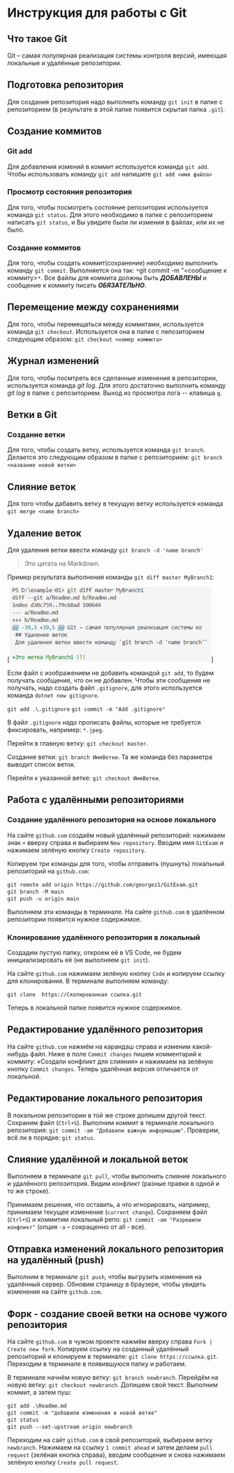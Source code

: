 # Инструкция для работы с Git

## Что такое Git

Git – самая популярная реализация системы контроля версий, имеющая локальные и удалённые репозитории.

## Подготовка репозитория

Для создания репозитория надо выполнить команду `git init` в папке с репозиторием 
(в результате в этой папке появится скрытая папка `.git`).

## Создание коммитов

### Git add
Для добавления измений в коммит используется команда `git add`. Чтобы использовать команду `git add` напишите `git add <имя файла>`

### Просмотр состояния репозитория
Для того, чтобы посмотреть состояние репозитория используется команда `git status`. Для этого необходимо в папке с репозиторием написать `git status`, и Вы увидите были ли измения в файлах, или их не было.

### Создание коммитов
Для того, чтобы создать коммит(сохранение) необходимо выполнить команду `git commit`. Выполняется она так: `*`git commit -m "<сообщение к коммиту>`*`. Все файлы для коммита должны быть ***ДОБАВЛЕНЫ*** и сообщение к коммиту писать ***ОБЯЗАТЕЛЬНО***.

## Перемещение между сохранениями
Для того, чтобы перемещаться между коммитами, используется команда `git checkout`. Используется она в папке с пепозиторием следующим образом: `git checkout <номер коммита>`

## Журнал изменений
Для того, чтобы посмтреть все сделанные изменения в репозитории, используется команда *git log*. Для этого достаточно выполнить команду *git log* в папке с репозиторием. Выход из просмотра лога -- клавиша `q`.

## Ветки в Git

### Создание ветки

Для того, чтобы создать ветку, используется команда `git branch`. Делается это следующим образом в папке с репозиторием: `git branch <название новой ветки>`

## Слияние веток

Для того чтобы дабавить ветку в текущую ветку используется команда `git merge <name branch>`

## Удаление веток
Для удаления ветки ввести команду `git branch -d 'name branch'`

> Это цитата на Markdown.


Пример результата выполнения команды `git diff master MyBranch1`:

[![Сравнение двух веток](./diff1.png)]

Если файл с изображением не добавить командой `git add`, то будем получать сообщения, что он не добавлен. Чтобы эти сообщения не получать, надо создать файл `.gitignore`, для этого используется команда `dotnet new gitignore`.

`git add .\.gitignore`
`git commit -m "Add .gitignore"`

В файл `.gitignore` надо прописать файлы, которые не требуется фиксировать, например: `*.jpeg`.

Перейти в главную ветку: `git checkout master`.

Создание ветки: `git branch ИмяВетки`. Та же команда без параметра выводит список веток.

Перейти к указанной ветке: `git checkout ИмяВетки`.


## Работа с удалёнными репозиториями

### Создание удалённого репозитория на основе локального

На сайте `github.com` создаём новый удалённый репозиторий: нажимаем знак `+` вверху справа и выбираем `New repository`. 
Вводим имя `GitExam` и нажимаем зелёную кнопку `Create repository`.

Копируем три команды для того, чтобы отправить (пушнуть) локальный репозиторий на `github.com`:
```
git remote add origin https://github.com/georgez1/GitExam.git
git branch -M main
git push -u origin main
```
Выполняем эти команды в терминале. На сайте `github.com` в удалённом репозитории появится нужное содержимое.

### Клонирование удалённого репозитория в локальный

Создадим пустую папку, откроем её в VS Code, не будем инициализировать её (не выполняем `git init`).

На сайте `github.com` нажимаем зелёную кнопку `Code` и копируем ссылку для клонирования.
В терминале выполняем команду:
```
git clone  https://Скопированная ссылка.git
```
Теперь в локальной папке появится нужное содержимое.

## Редактирование удалённого репозитория
На сайте `github.com` нажмём на карандаш справа и изменим какой-нибудь файл. Ниже в поле `Commit changes` пишем комментарий к коммиту: «Создали конфликт для слияния» и нажимаем на зелёную кнопку `Commit changes`. Теперь удалённая версия отличается от локальной.

## Редактирование локального репозитория
В локальном репозитории в той же строке допишем другой текст. Сохраним файл (`Ctrl+S`). Выполним коммит в терминале локального репозитория: `git commit -am "Добавили важную информацию"`. Проверим, всё ли в порядке: `git status`. 

## Слияние удалённой и локальной веток
Выполняем в терминале `git pull`,
чтобы выполнить слияние локального и удалённого репозитория. Видим конфликт (разные правки в одной и то же строке).

Принимаем решения, что оставить, а что игнорировать, например, принимаем текущее изменение (`current change`). Сохраняем файл (`Ctrl+S`) и коммитим локальный репо: 
`git commit -am "Разрешили конфликт"` (опция `-a` – сокращенно от all - все).

## Отправка изменений локального репозитория на удалённый (push)
Выполним в терминале `git push`, чтобы выгрузить изменения на удалённый сервер. Обновим страницу в браузере, чтобы увидеть изменения на сайте `github.com`.

## Форк - создание своей ветки на основе чужого репозитория
На сайте `github.com` в чужом проекте нажмём вверху справа `Fork | Create new fork`. Копируем ссылку на созданный удалённый репозиторий и клонируем в терминале: `git clone https://cсылка.git`. Переходим в терминале в появившуюся папку и работаем.

В терминале начнём новую ветку: `git branch newbranch`. Перейдём на новую ветку: `git checkout newbranch`. Допишем свой текст. Выполним коммит, а затем пуш: 
```
git add .\Readme.md
git commit -m "добавили изменения в новой ветке"
git status
git push --set-upstream origin newbranch 
```
Переходим на сайт `github.com` в свой репозиторий, выбираем ветку `newbranch`. Нажимаем на ссылку  `1 commit ahead`  и затем делаем `pull request` (зелёная кнопка справа), вводим сообщение и снова нажимаем зелёную кнопку `Create pull request`.
